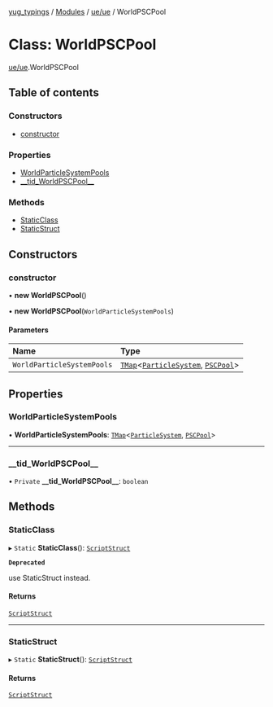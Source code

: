 [yug_typings](../README.md) / [Modules](../modules.md) / [ue/ue](../modules/ue_ue.md) / WorldPSCPool

# Class: WorldPSCPool

[ue/ue](../modules/ue_ue.md).WorldPSCPool

## Table of contents

### Constructors

- [constructor](ue_ue.WorldPSCPool.md#constructor)

### Properties

- [WorldParticleSystemPools](ue_ue.WorldPSCPool.md#worldparticlesystempools)
- [\_\_tid\_WorldPSCPool\_\_](ue_ue.WorldPSCPool.md#__tid_worldpscpool__)

### Methods

- [StaticClass](ue_ue.WorldPSCPool.md#staticclass)
- [StaticStruct](ue_ue.WorldPSCPool.md#staticstruct)

## Constructors

### constructor

• **new WorldPSCPool**()

• **new WorldPSCPool**(`WorldParticleSystemPools`)

#### Parameters

| Name | Type |
| :------ | :------ |
| `WorldParticleSystemPools` | [`TMap`](../interfaces/ue_puerts.TMap.md)<[`ParticleSystem`](ue_ue.ParticleSystem.md), [`PSCPool`](ue_ue.PSCPool.md)\> |

## Properties

### WorldParticleSystemPools

• **WorldParticleSystemPools**: [`TMap`](../interfaces/ue_puerts.TMap.md)<[`ParticleSystem`](ue_ue.ParticleSystem.md), [`PSCPool`](ue_ue.PSCPool.md)\>

___

### \_\_tid\_WorldPSCPool\_\_

• `Private` **\_\_tid\_WorldPSCPool\_\_**: `boolean`

## Methods

### StaticClass

▸ `Static` **StaticClass**(): [`ScriptStruct`](ue_ue.ScriptStruct.md)

**`Deprecated`**

use StaticStruct instead.

#### Returns

[`ScriptStruct`](ue_ue.ScriptStruct.md)

___

### StaticStruct

▸ `Static` **StaticStruct**(): [`ScriptStruct`](ue_ue.ScriptStruct.md)

#### Returns

[`ScriptStruct`](ue_ue.ScriptStruct.md)
